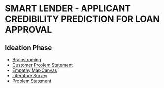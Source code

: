 
# SMART LENDER - APPLICANT CREDIBILITY PREDICTION FOR LOAN APPROVAL

## Ideation Phase

- [Brainstroming]([https://github.com/IBM-EPBL/IBM-Project-43797-1660719685/tree/main/Project%20Development%20Phase/Sprint%201](https://github.com/IBM-EPBL/IBM-Project-43797-1660719685/blob/main/Project%20Design%20%26%20Planning/Ideation%20Phase/Brainstorming-%20Idea%20Generation-%20Prioritization.pdf))
- [Customer Problem Statement]([https://github.com/IBM-EPBL/IBM-Project-43797-1660719685/tree/main/Project%20Development%20Phase/Sprint%202](https://github.com/IBM-EPBL/IBM-Project-43797-1660719685/blob/main/Project%20Design%20%26%20Planning/Ideation%20Phase/Customer%20Problem%20Statement.pdf))
- [Empathy Map Canvas]([https://github.com/IBM-EPBL/IBM-Project-43797-1660719685/tree/main/Project%20Development%20Phase/Sprint%203](https://github.com/IBM-EPBL/IBM-Project-43797-1660719685/blob/main/Project%20Design%20%26%20Planning/Ideation%20Phase/Empathy%20Map%20Canvas.pdf))
- [Literature Survey]([https://github.com/IBM-EPBL/IBM-Project-43797-1660719685/tree/main/Project%20Development%20Phase/Sprint%204](https://github.com/IBM-EPBL/IBM-Project-43797-1660719685/blob/main/Project%20Design%20%26%20Planning/Ideation%20Phase/Literature%20Survey-SL.pdf))
- [Problem Statement]([https://github.com/IBM-EPBL/IBM-Project-43797-1660719685/tree/main/Project%20Development%20Phase/Sprint%204](https://github.com/IBM-EPBL/IBM-Project-43797-1660719685/blob/main/Project%20Design%20%26%20Planning/Ideation%20Phase/Problem%20Statement.pdf))

